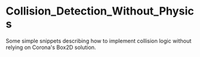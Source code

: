 Collision_Detection_Without_Physics
===================================

Some simple snippets describing how to implement collision logic without relying on Corona's Box2D solution.
